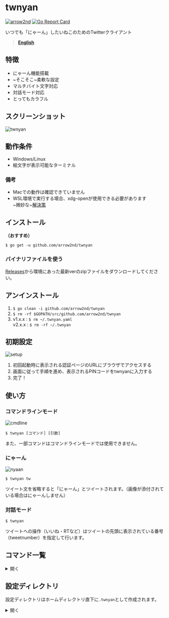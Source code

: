 # twnyan
[![arrow2nd](https://circleci.com/gh/arrow2nd/twnyan.svg?style=shield)](https://circleci.com/gh/arrow2nd/twnyan/tree/main)
[![Go Report Card](https://goreportcard.com/badge/github.com/arrow2nd/twnyan)](https://goreportcard.com/report/github.com/arrow2nd/twnyan)

いつでも「にゃーん」したいねこのためのTwitterクライアント

> **[English](README_EN.md)**

## 特徴
- にゃーん機能搭載
- ~そこそこ~柔軟な設定
- マルチバイト文字対応
- 対話モード対応
- とってもカラフル

## スクリーンショット
![twnyan](https://user-images.githubusercontent.com/44780846/106699506-612c0f80-6626-11eb-803e-332512822789.gif)

## 動作条件
- Windows/Linux
- 絵文字が表示可能なターミナル

### 備考
- Macでの動作は確認できていません
- WSL環境で実行する場合、xdg-openが使用できる必要があります<br>~微妙な~[解決策](https://qiita.com/arrow2nd/items/5c02a8cdf8197ae15cb7)

## インストール
**（おすすめ）**

```$ go get -u github.com/arrow2nd/twnyan```

### バイナリファイルを使う
[Releases](https://github.com/arrow2nd/twnyan/releases)から環境にあった最新verのzipファイルをダウンロードしてください。

## アンインストール
1. ```$ go clean -i github.com/arrow2nd/twnyan```
2. ```$ rm -rf $GOPATH/src/github.com/arrow2nd/twnyan```
3. v1.x.x : ```$ rm ~/.twnyan.yaml```<br>v2.x.x : ```$ rm -rf ~/.twnyan```

## 初期設定
![setup](https://user-images.githubusercontent.com/44780846/106611478-5c764580-65ab-11eb-8267-675f6525e675.png)

1. 初回起動時に表示される認証ページのURLにブラウザでアクセスする
2. 画面に従って手順を進め、表示されるPINコードをtwnyanに入力する
3. 完了！

## 使い方
### コマンドラインモード
![cmdline](https://user-images.githubusercontent.com/44780846/106699170-b287cf00-6625-11eb-8374-8565286db3e2.gif)

```$ twnyan [コマンド] [引数]```

また、一部コマンドはコマンドラインモードでは使用できません。
### にゃーん
![nyaan](https://user-images.githubusercontent.com/44780846/106699001-558c1900-6625-11eb-948e-6212ab0cba40.gif)

```$ twnyan tw```

ツイート文を省略すると「にゃーん」とツイートされます。（画像が添付されている場合はにゃーんしません）
### 対話モード
```$ twnyan```

ツイートへの操作（いいね・RTなど）はツイートの先頭に表示されている番号（tweetnumber）を指定して行います。

## コマンド一覧

<details>
<summary>開く</summary>

## tweet
```エイリアス: tw```
### tweet [テキスト] [画像ファイル]
ツイートを投稿します。

| 引数         | ヒント                                                     | 例                                  |
| ------------ | ---------------------------------------------------------- | ----------------------------------- |
| テキスト     | テキストと画像ファイルが無い場合「にゃーん」と投稿されます | ```tweet```                         |
| 画像ファイル | 複数ある場合は半角スペースで区切って下さい                 | ```tweet 🍣 sushi1.png sushi2.png``` |

- テキストを省略して、画像のみの投稿も可能です。(e.g. ```tweet cat.png```)

### tweet multi
```エイリアス: ml```

改行を含むツイートを投稿します。
- 入力を終了する場合、セミコロン（;）を文末に入力してください
- 空白（セミコロンだけを入力）の場合、ツイートをキャンセルします

### tweet remove [<ツイート番号>]...
```エイリアス: rm```

ツイートを削除します。

| 引数         | ヒント                                     | 例                     |
| ------------ | ------------------------------------------ | ---------------------- |
| ツイート番号 | 複数ある場合は半角スペースで区切って下さい | ```tweet remove 2 5``` |

## timeline
```エイリアス: tl```

ホームタイムラインを表示します。
### timeline [取得件数]

| 引数     | ヒント                                                   | 例                |
| -------- | -------------------------------------------------------- | ----------------- |
| 取得件数 | 省略した場合、設定ファイル内のデフォルト値が指定されます | ```timeline 39``` |

## mention
```エイリアス: mt```

自分宛てのメンションを表示します。
### mention [取得件数]

| 引数     | ヒント                                                   | 例               |
| -------- | -------------------------------------------------------- | ---------------- |
| 取得件数 | 省略した場合、設定ファイル内のデフォルト値が指定されます | ```mention 20``` |

## list
```エイリアス: ls```

リストのタイムラインを表示します。
### list [<リスト名>] [取得件数]

| 引数     | ヒント                                                   | 例                         |
| -------- | -------------------------------------------------------- | -------------------------- |
| リスト名 | 対話モードで起動している場合、Tabキーで補完が可能です    | ```list ねこたち```        |
| 取得件数 | 省略した場合、設定ファイル内のデフォルト値が指定されます | ```list "ねこ集会 Ⅱ" 30``` |

## user
```エイリアス: ur```

ユーザータイムラインを表示します。
### user [<ユーザー名/ツイート番号>] [取得件数]
指定したユーザーのタイムラインを表示します。

| 引数                    | ヒント                                                   | 例                                |
| ----------------------- | -------------------------------------------------------- | --------------------------------- |
| ユーザー名/ツイート番号 | どちらかが指定できます<br>ユーザー名の'@'は省略可能です  | ```user github```<br>```user 1``` |
| 取得件数                | 省略した場合、設定ファイル内のデフォルト値が指定されます | ```user twitter 15```             |

### user own [取得件数]
自分のタイムラインを表示します。

| 引数     | ヒント                                                   | 例                |
| -------- | -------------------------------------------------------- | ----------------- |
| 取得件数 | 省略した場合、設定ファイル内のデフォルト値が指定されます | ```user own 50``` |

## search
```エイリアス: sh```

過去7日間のツイートを検索します。
### search [<キーワード>] [取得件数]

| 引数       | ヒント                                                                     | 例                     |
| ---------- | -------------------------------------------------------------------------- | ---------------------- |
| キーワード | 先頭が記号、またはスペースを含む場合はダブルクォーテーションで囲んで下さい | ```search "cat dog"``` |
| 取得件数   | 省略した場合、設定ファイル内のデフォルト値が指定されます                   | ```search sushi 5```   |

## like
```エイリアス: lk, fv```
### like [<ツイート番号>]
ツイートにいいね！します。

| 引数         | ヒント                                     | 例             |
| ------------ | ------------------------------------------ | -------------- |
| ツイート番号 | 複数ある場合は半角スペースで区切って下さい | ```like 1 2``` |

### like remove [<ツイート番号>]
```エイリアス: rm```

ツイートのいいね！を取り消します。

| 引数         | ヒント                                     | 例                    |
| ------------ | ------------------------------------------ | --------------------- |
| ツイート番号 | 複数ある場合は半角スペースで区切って下さい | ```like remove 1 2``` |

## retweet
```エイリアス: rt```
### retweet [<ツイート番号>]...
ツイートをリツイートします。

| 引数         | ヒント                                     | 例                |
| ------------ | ------------------------------------------ | ----------------- |
| ツイート番号 | 複数ある場合は半角スペースで区切って下さい | ```retweet 1 5``` |

### retweet quote [<ツイート番号>] [テキスト] [画像ファイル]
```エイリアス: qt```

ツイートを引用リツイートします。

| 引数         | ヒント                                                     | 例                                 |
| ------------ | ---------------------------------------------------------- | ---------------------------------- |
| ツイート番号 | 引用するツイートの番号を指定してください                   | ```retweet quote 1 これすき```     |
| テキスト     | テキストと画像ファイルが無い場合「にゃーん」と投稿されます | ```retweet quote 1```              |
| 画像ファイル | 複数ある場合は半角スペースで区切って下さい                 | ```retweet quote 1 🍣 sushi1.png``` |

### retweet remove [<ツイート番号>]...
```エイリアス: rm```

リツイートを取り消します。

| 引数         | ヒント                                     | 例                       |
| ------------ | ------------------------------------------ | ------------------------ |
| ツイート番号 | 複数ある場合は半角スペースで区切って下さい | ```retweet remove 1 5``` |

## reply
```エイリアス: rp```

リプライを投稿します。
### reply [<ツイート番号>] [テキスト] [画像ファイル]

| 引数         | ヒント                                                     | 例                                           |
| ------------ | ---------------------------------------------------------- | -------------------------------------------- |
| ツイート番号 | リプライ先のツイートの番号を指定してください               | ```reply 1 ねこだ！！！```                   |
| テキスト     | テキストと画像ファイルが無い場合「にゃーん」と投稿されます | ```reply 1```                                |
| 画像ファイル | 複数ある場合は半角スペースで区切って下さい                 | ```reply 2 寿司みて sushi1.png sushi2.png``` |

- テキストを省略して、画像のみの投稿も可能です (e.g. ```reply dog.png```)

## follow
```エイリアス: fw```
### follow [<ユーザー名/ツイート番号>]
ユーザーをフォローします。

| 引数                    | ヒント                                                  | 例                                    |
| ----------------------- | ------------------------------------------------------- | ------------------------------------- |
| ユーザー名/ツイート番号 | どちらかが指定できます<br>ユーザー名の'@'は省略可能です | ```follow github```<br>```follow 1``` |

### follow remove [<ユーザー名/ツイート番号>]
```エイリアス: rm```

ユーザーのフォローを解除します。

| 引数                    | ヒント                                                  | 例                                                     |
| ----------------------- | ------------------------------------------------------- | ------------------------------------------------------ |
| ユーザー名/ツイート番号 | どちらかが指定できます<br>ユーザー名の'@'は省略可能です | ```follow remove arrow_2nd```<br>```follow remove 1``` |

## block
```エイリアス: bk```
### block [<ユーザー名/ツイート番号>]
ユーザーをブロックします。

| 引数                    | ヒント                                                  | 例                                     |
| ----------------------- | ------------------------------------------------------- | -------------------------------------- |
| ユーザー名/ツイート番号 | どちらかが指定できます<br>ユーザー名の'@'は省略可能です | ```block arrow_2nd```<br>```block 1``` |

### block remove [<ユーザー名/ツイート番号>]
```エイリアス: rm```

ユーザーのブロックを解除します。

| 引数                    | ヒント                                                  | 例                                                   |
| ----------------------- | ------------------------------------------------------- | ---------------------------------------------------- |
| ユーザー名/ツイート番号 | どちらかが指定できます<br>ユーザー名の'@'は省略可能です | ```block remove arrow_2nd```<br>```block remove 1``` |

## mute
```エイリアス: mu```
### mute [<ユーザー名/ツイート番号>]
ユーザーをミュートします。

| 引数                    | ヒント                                                  | 例                                   |
| ----------------------- | ------------------------------------------------------- | ------------------------------------ |
| ユーザー名/ツイート番号 | どちらかが指定できます<br>ユーザー名の'@'は省略可能です | ```mute arrow_2nd```<br>```mute 1``` |

### mute remove [<ユーザー名/ツイート番号>]
```エイリアス: rm```

ユーザーのミュートを解除します。

| 引数                    | ヒント                                                  | 例                                                 |
| ----------------------- | ------------------------------------------------------- | -------------------------------------------------- |
| ユーザー名/ツイート番号 | どちらかが指定できます<br>ユーザー名の'@'は省略可能です | ```mute remove arrow_2nd```<br>```mute remove 1``` |

## open
```エイリアス: op```

指定したツイートをブラウザで表示します。
### open [<ツイート番号>]

| 引数         | ヒント                                             | 例           |
| ------------ | -------------------------------------------------- | ------------ |
| ツイート番号 | ブラウザで表示するツイートの番号を指定してください | ```open 2``` |

## clear
画面を初期化します。

## help
ヘルプを表示します。

また、 ```[コマンド] help``` とするとコマンドのヘルプが表示されます。

## exit
対話モードを終了します。

</details>

## 設定ディレクトリ
設定ディレクトリはホームディレクトリ直下に```.twnyan```として作成されます。
<details>
<summary>開く</summary>

### .cred.yaml
認証情報のファイルです。

### option.yaml
オプション設定のファイルです。

| 名前       | 説明                   |
| ---------- | ---------------------- |
| ConfigDir  | 設定ディレクトリのパス |
| Counts     | デフォルトの取得件数   |
| DateFormat | 日付のフォーマット     |
| TimeFormat | 時刻のフォーマット     |

- 日付、時刻のフォーマットは[timeパッケージのフォーマット文字列](https://golang.org/pkg/time/#pkg-constants)と同じ書式です

### color.yaml
色設定のファイルです。

| 名前         | 説明                   |
| ------------ | ---------------------- |
| Accent1      | アクセント１           |
| Accent2      | アクセント２           |
| Accent3      | アクセント３           |
| Error        | エラーメッセージ背景色 |
| BoxForground | 反転時の文字色         |
| Separator    | セパレータ             |
| UserName     | ユーザー名             |
| ScreenName   | スクリーンネーム       |
| Reply        | リプライ表示           |
| Hashtag      | ハッシュタグ           |
| Favorite     | いいね表示             |
| Retweet      | リツイート表示         |
| Verified     | 認証済みアカウント     |
| Protected    | 鍵アカウント           |
| Following    | フォロー中表示         |
| FollowedBy   | 被フォロー表示         |
| Block        | ブロック表示           |
| Mute         | ミュート表示           |

 </details>
